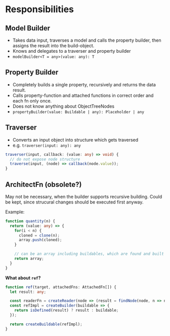 # Responsibilities

## Model Builder

- Takes data input, traverses a model and calls the property builder, then assigns the result into the build-object.
- Knows and delegates to a traverser and property builder
- `modelBuilder<T = any>(value: any): T`

## Property Builder

- Completely builds a single property, recursively and returns the data result.
- Calls property-function and attached functions in correct order and each fn only once.
- Does not know anything about ObjectTreeNodes
- `propertyBuilder(value: Buildable | any): Placeholder | any`

## Traverser

- Converts an input object into structure which gets traversed
- e.g. `traverser(input: any): any`

```ts
traverser(input, callback: (value: any) => void) {
  // do not expose node structure
  traverse(input, (node) => callback(node.value));
}
```

## ArchitectFn (obsolete?)

May not be necessary, when the builder supports recursive building.
Could be kept, since strucural changes should be executed first anyway.

Example:

```ts
function quantity(n) {
  return (value: any) => {
    for(i < n) {
      cloned = clone(n);
      array.push(cloned);
    }

    // can be an array including buildables, which are found and built by model-builder.
    return array;
  }
}
```

**What about `ref`?**

```ts
function ref(target, attachedFns: AttachedFn[]) {
  let result: any;

  const readerFn = createReader(node => (result = findNode(node, n => n.name === target)));
  const refImpl = createBuilder(buildable => {
    return isDefined(result) ? result : buildable;
  });

  return createBuildable(refImpl);
}
```
